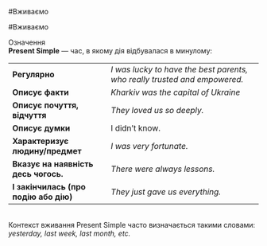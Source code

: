 #Вживаємо

#Вживаємо
 <div class="eoz-wrap">
<span class="eoz">Означення</span>
<div class="eoz-text">
<b>Present Simple</b> — час, в якому дія відбувалася в минулому:
</div>
</div>


<table>
  <tr>
    <td><b>Регулярно</b></td>
    <td><i>I <span class="p1">was lucky</span> to have the best parents, who really trusted and empowered. 
</i></td> 
  </tr>
  <tr>
    <td><b>Описує факти</b></td>
    <td><i>Kharkiv <span class="p1">was the capital</span> of Ukraine</i></td> 
  </tr>
  <tr>
    <td><b>Описує почуття, відчуття</b></td>
    <td><i>They <span class="p1">loved</span> us so deeply.</i></td> 
  </tr>
    <tr>
    <td><b>Описує думки</b></td>
    <td>I <span class="p1">didn’t know</span>.</i></td>
  </tr>
  <tr>
    <td><b>Характеризує людину/предмет</b></td>
    <td><i>I <span class="p1">was very fortunate</span>.</i></td>
  </tr>
  <tr>
    <td><b>Вказує на наявність десь чогось. </b></td>
    <td><i>There <span class="p1">were always lessons</span>.</i></td>
  </tr>
   <tr>
    <td><b>І закінчилась (про подію або дію)</b></td>
    <td><i>They just <span class="p1">gave us</span> everything.</i></td>
  </tr>
</table>
<br>
Контекст вживання Present Simple часто визначається такими словами: <i>yesterday, last week, last month, etc.</i>